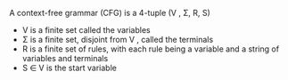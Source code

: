 A context-free grammar (CFG) is a 4-tuple (V , Σ, R, S)
- V is a finite set called the variables
- Σ is a finite set, disjoint from V , called the terminals
- R is a finite set of rules, with each rule being a variable and a string of variables and terminals
- S ∈ V is the start variable


